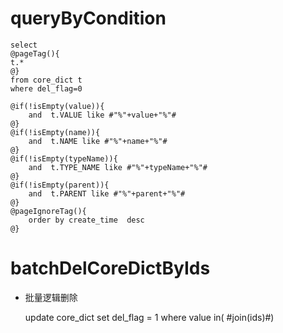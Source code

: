 queryByCondition
===


    select 
    @pageTag(){
    t.*
    @}
    from core_dict t
    where del_flag=0  

    @if(!isEmpty(value)){
        and  t.VALUE like #"%"+value+"%"#
    @}
    @if(!isEmpty(name)){
        and  t.NAME like #"%"+name+"%"#
    @}
    @if(!isEmpty(typeName)){
        and  t.TYPE_NAME like #"%"+typeName+"%"#
    @}
    @if(!isEmpty(parent)){
        and  t.PARENT like #"%"+parent+"%"#
    @}
	@pageIgnoreTag(){
		order by create_time  desc
	@}
	    
    
    

batchDelCoreDictByIds
===

* 批量逻辑删除

    update core_dict set del_flag = 1 where value in( #join(ids)#)
    
